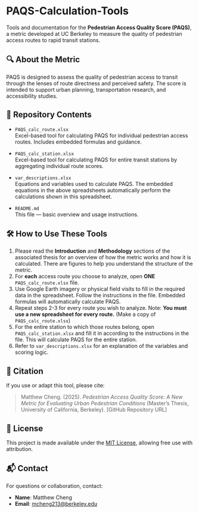 # PAQS-Calculation-Tools
Tools and documentation for the **Pedestrian Access Quality Score (PAQS)**, a metric developed at UC Berkeley to measure the quality of pedestrian access routes to rapid transit stations.

## 🔍 About the Metric
PAQS is designed to assess the quality of pedestrian access to transit through the lenses of route directness and perceived safety. The score is intended to support urban planning, transportation research, and accessibility studies.

## 📁 Repository Contents
- `PAQS_calc_route.xlsx`  
  Excel-based tool for calculating PAQS for individual pedestrian access routes. Includes embedded formulas and guidance.
  
- `PAQS_calc_station.xlsx`  
  Excel-based tool for calculating PAQS for entire transit stations by aggregating individual route scores. 
  
- `var_descriptions.xlsx`  
  Equations and variables used to calculate PAQS. The embedded equations in the above spreadsheets automatically perform the calculations shown in this spreadsheet.
  
- `README.md`  
  This file — basic overview and usage instructions.

## 🛠️ How to Use These Tools
1. Please read the **Introduction** and **Methodology** sections of the associated thesis for an overview of how the metric works and how it is calculated. There are figures to help you understand the structure of the metric.
2. For **each** access route you choose to analyze, open **ONE** `PAQS_calc_route.xlsx` file.
3. Use Google Earth imagery or physical field visits to fill in the required data in the spreadsheet. Follow the instructions in the file. Embedded formulas will automatically calculate PAQS.
4. Repeat steps 2-3 for every route you wish to analyze. Note: **You must use a new spreadsheet for every route.** (Make a copy of `PAQS_calc_route.xlsx`)
5. For the entire station to which those routes belong, open `PAQS_calc_station.xlsx` and fill it in according to the instructions in the file. This will calculate PAQS for the entire station.
7. Refer to `var_descriptions.xlsx` for an explanation of the variables and scoring logic.

## 📖 Citation
If you use or adapt this tool, please cite:
> Matthew Cheng. (2025). *Pedestrian Access Quality Score: A New Metric for Evaluating Urban Pedestrian Conditions* (Master’s Thesis, University of California, Berkeley). [GitHub Repository URL]

## 🧾 License
This project is made available under the [MIT License](LICENSE), allowing free use with attribution.

## 📬 Contact
For questions or collaboration, contact:
- **Name**: Matthew Cheng  
- **Email**: mcheng213@berkeley.edu 
